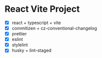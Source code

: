 # React Vite Project

- [x] react + typescript + vite
- [x] commitizen + cz-conventional-changelog
- [x] prettier
- [x] eslint
- [x] stylelint
- [x] husky + lint-staged
